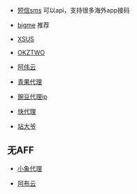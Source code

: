 +   [短信sms](https://daisysms.com/r/1FdMiVGN) 可以api，支持很多海外app接码
    
+   [bigme](https://app.bigme.pro/user#/register?code=ZTrIUOBr) 推荐
    
+   [XSUS](https://xsus.wiki/#/register?code=KdKha7zn)
    
+   [OKZTWO](https://alicloud.alibabacloud-opai.com/index.php/#/register?code=2aq7QUtR)
    
+   [阿伟云](https://www.awyyds.fun/register?aff=UXuvkKim)
    
+   [青果代理](https://www.qg.net/kxjlbwwq)
    
+   [豌豆代理ip](https://h.wandouip.com?invite_code=79OHDX)
    
+   [快代理](https://www.kuaidaili.com/?ref=2gki3zzs17fs)
    
+   [站大爷](https://www.zdaye.com/i/5d03trpymbe7/)
    

## 无AFF

+   [小象代理](https://www.xiaoxiangdaili.com/u/index.html)
    
+   [阿布云](https://center.abuyun.com/#/cloud/http-proxy/tunnel/lists)